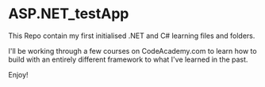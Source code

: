 # ASP.NET_testApp

This Repo contain my first initialised .NET and C# learning files and folders.

I'll be working through a few courses on CodeAcademy.com to learn how to build with an entirely different framework to what I've learned in the past.

Enjoy!